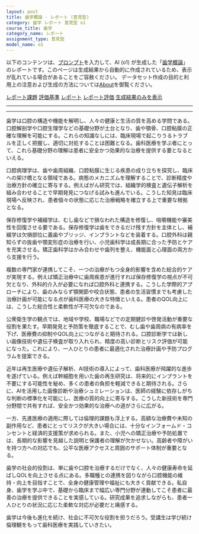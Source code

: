 ```yaml
---
layout: post
title: 歯学概論 - レポート (意見型)
category: 歯学 レポート 意見型 o1
course_title: 歯学
category_name: レポート
assignment_type: 意見型
model_name: o1
---
```


以下のコンテンツは、[プロンプト](https://github.com/takedatoshiyuki/synthetic_assignments/tree/main/generated/歯学/o1/prompt_レポート-意見型.md)を入力して、AI (o1) が生成した「[歯学概論](/contents/歯学/)」のレポートです。このページは生成結果から自動的に作成されているため、表示が乱れている場合があることをご容赦ください。
データセット作成の目的と利用上の注意および生成の方法については[About](/About)を御覧ください。

[レポート課題](../レポート課題-意見型)
[評価基準](../評価基準-意見型)
[レポート](../レポート-意見型)
[レポート評価](../レポート評価-意見型)
[生成結果のみを表示](https://github.com/takedatoshiyuki/synthetic_assignments/tree/main/generated/歯学/o1/レポート-意見型.md)
  

***
***
  
歯学は口腔の構造や機能を解明し、人々の健康と生活の質を高める学問である。口腔解剖学や口腔生理学などの基礎分野が土台となり、歯や顎骨、口腔粘膜の正確な理解を可能にする。これらの知識なしには、臨床現場で起こりうるトラブルを正しく把握し、適切に対処することは困難となる。歯科医療を学ぶ者にとって、これら基礎分野の理解は患者に安全かつ効果的な治療を提供する要となるといえる。

口腔病理学は、歯や歯周組織、口腔粘膜に生じる疾患の成り立ちを探究し、臨床への架け橋となる領域である。病態のメカニズムを理解することで、診断精度や治療方針の確立に寄与する。例えばがん研究では、組織学的検査と遺伝子解析を組み合わせることで早期発見につなげる試みも進んでいる。こうした知見は臨床現場へ反映され、患者個々の状態に応じた治療戦略を確立する上で重要な根拠となる。

保存修復学や補綴学は、むし歯などで損なわれた構造を修復し、咀嚼機能や審美性を回復させる要である。保存修復学は歯をできるだけ残す方針を主体とし、補綴学は欠損部位に義歯やブリッジ、インプラントなどを装着する。口腔外科は親知らずの抜歯や顎変形症の治療を行い、小児歯科学は成長期に合った予防とケアを充実させる。矯正歯科学はかみ合わせや歯列を整え、機能面と心理面の両方から支援を行う。

複数の専門家が連携してこそ、一つの治療がもつ全身的影響を含めた総合的ケアが実現する。例えば矯正治療中に歯周疾患が進行すれば保存修復学の視点が不可欠となり、外科的介入が必要になれば口腔外科と連携する。こうした学際的アプローチにより、歯のみならず顎関節や咬合状態、患者の生活習慣までも考慮した治療計画が可能になる点が歯科医療の大きな特徴といえる。患者のQOL向上には、こうした総合性と柔軟性が不可欠なのである。

公衆衛生学の観点では、地域や学校、職場などでの定期健診や啓発活動が重要な役割を果たす。早期発見と予防策を徹底することで、むし歯や歯周病の有病率を下げ、医療費の抑制やQOL向上につながると期待される。口腔診断学では新しい画像技術や遺伝子検査が取り入れられ、精度の高い診断とリスク評価が可能になった。これにより、一人ひとりの患者に最適化された治療計画や予防プログラムを提案できる。

近年は再生医療や遺伝子解析、AI技術の導入によって、歯科医療が飛躍的な進歩を遂げている。例えば幹細胞を用いた歯の再生研究は、将来的にインプラントを不要にする可能性を秘め、多くの患者の負担を軽減できると期待される。さらに、AIを活用した画像診断や治療シュミレーションは、医師の経験に依存しがちな判断の標準化を可能にし、医療の質的向上に寄与する。こうした新技術を専門分野間で共有すれば、安全かつ効果的な治療への道がさらに広がる。

一方、先進医療の適用に際しては倫理的課題も浮上する。高額な治療費や未知の副作用など、患者にとってリスクが大きい場合には、十分なインフォームド・コンセントと経済的支援策が求められる。また、小児への矯正治療や予防処置では、長期的な影響を見越した説明と保護者の理解が欠かせない。高齢者や障がいを持つ方への対応でも、公平な医療アクセスと周囲のサポート体制が重要となる。

歯学の社会的役割は、単に歯や口腔を治療するだけでなく、人々の健康寿命を延ばしQOLを向上させる点にある。多職種との連携を図りながら口腔機能の維持・向上を目指すことで、全身の健康管理や福祉にも大きく貢献できる。私自身、歯学を学ぶ中で、基礎から臨床まで幅広い専門分野が連動してこそ患者に最善の治療を提供できることを実感している。研究成果を追求しながらも、患者一人ひとりの状況に応じた柔軟な対応が必要だと痛感する。

歯学は今後も進化を続け、社会に不可欠な役割を担うだろう。受講生は学び続け倫理観をもって歯科医療を実践していきたい。
